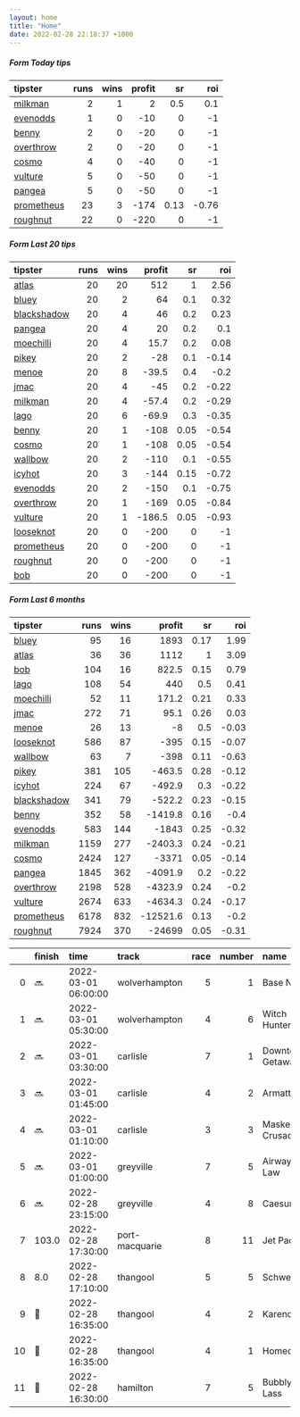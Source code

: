 ```yaml
---   
layout: home  
title: "Home"   
date: 2022-02-28 22:18:37 +1000  
---   
```



##### Form Today tips   

| tipster                                                       |   runs |   wins |   profit |   sr |   roi |
|:--------------------------------------------------------------|-------:|-------:|---------:|-----:|------:|
| [milkman](https://mrwayneo.github.io/tips/milkman.html)       |      2 |      1 |        2 | 0.5  |  0.1  |
| [evenodds](https://mrwayneo.github.io/tips/evenodds.html)     |      1 |      0 |      -10 | 0    | -1    |
| [benny](https://mrwayneo.github.io/tips/benny.html)           |      2 |      0 |      -20 | 0    | -1    |
| [overthrow](https://mrwayneo.github.io/tips/overthrow.html)   |      2 |      0 |      -20 | 0    | -1    |
| [cosmo](https://mrwayneo.github.io/tips/cosmo.html)           |      4 |      0 |      -40 | 0    | -1    |
| [vulture](https://mrwayneo.github.io/tips/vulture.html)       |      5 |      0 |      -50 | 0    | -1    |
| [pangea](https://mrwayneo.github.io/tips/pangea.html)         |      5 |      0 |      -50 | 0    | -1    |
| [prometheus](https://mrwayneo.github.io/tips/prometheus.html) |     23 |      3 |     -174 | 0.13 | -0.76 |
| [roughnut](https://mrwayneo.github.io/tips/roughnut.html)     |     22 |      0 |     -220 | 0    | -1    |

##### Form Last 20 tips   

| tipster                                                         |   runs |   wins |   profit |   sr |   roi |
|:----------------------------------------------------------------|-------:|-------:|---------:|-----:|------:|
| [atlas](https://mrwayneo.github.io/tips/atlas.html)             |     20 |     20 |    512   | 1    |  2.56 |
| [bluey](https://mrwayneo.github.io/tips/bluey.html)             |     20 |      2 |     64   | 0.1  |  0.32 |
| [blackshadow](https://mrwayneo.github.io/tips/blackshadow.html) |     20 |      4 |     46   | 0.2  |  0.23 |
| [pangea](https://mrwayneo.github.io/tips/pangea.html)           |     20 |      4 |     20   | 0.2  |  0.1  |
| [moechilli](https://mrwayneo.github.io/tips/moechilli.html)     |     20 |      4 |     15.7 | 0.2  |  0.08 |
| [pikey](https://mrwayneo.github.io/tips/pikey.html)             |     20 |      2 |    -28   | 0.1  | -0.14 |
| [menoe](https://mrwayneo.github.io/tips/menoe.html)             |     20 |      8 |    -39.5 | 0.4  | -0.2  |
| [jmac](https://mrwayneo.github.io/tips/jmac.html)               |     20 |      4 |    -45   | 0.2  | -0.22 |
| [milkman](https://mrwayneo.github.io/tips/milkman.html)         |     20 |      4 |    -57.4 | 0.2  | -0.29 |
| [lago](https://mrwayneo.github.io/tips/lago.html)               |     20 |      6 |    -69.9 | 0.3  | -0.35 |
| [benny](https://mrwayneo.github.io/tips/benny.html)             |     20 |      1 |   -108   | 0.05 | -0.54 |
| [cosmo](https://mrwayneo.github.io/tips/cosmo.html)             |     20 |      1 |   -108   | 0.05 | -0.54 |
| [wallbow](https://mrwayneo.github.io/tips/wallbow.html)         |     20 |      2 |   -110   | 0.1  | -0.55 |
| [icyhot](https://mrwayneo.github.io/tips/icyhot.html)           |     20 |      3 |   -144   | 0.15 | -0.72 |
| [evenodds](https://mrwayneo.github.io/tips/evenodds.html)       |     20 |      2 |   -150   | 0.1  | -0.75 |
| [overthrow](https://mrwayneo.github.io/tips/overthrow.html)     |     20 |      1 |   -169   | 0.05 | -0.84 |
| [vulture](https://mrwayneo.github.io/tips/vulture.html)         |     20 |      1 |   -186.5 | 0.05 | -0.93 |
| [looseknot](https://mrwayneo.github.io/tips/looseknot.html)     |     20 |      0 |   -200   | 0    | -1    |
| [prometheus](https://mrwayneo.github.io/tips/prometheus.html)   |     20 |      0 |   -200   | 0    | -1    |
| [roughnut](https://mrwayneo.github.io/tips/roughnut.html)       |     20 |      0 |   -200   | 0    | -1    |
| [bob](https://mrwayneo.github.io/tips/bob.html)                 |     20 |      0 |   -200   | 0    | -1    |

##### Form Last 6 months   

| tipster                                                         |   runs |   wins |   profit |   sr |   roi |
|:----------------------------------------------------------------|-------:|-------:|---------:|-----:|------:|
| [bluey](https://mrwayneo.github.io/tips/bluey.html)             |     95 |     16 |   1893   | 0.17 |  1.99 |
| [atlas](https://mrwayneo.github.io/tips/atlas.html)             |     36 |     36 |   1112   | 1    |  3.09 |
| [bob](https://mrwayneo.github.io/tips/bob.html)                 |    104 |     16 |    822.5 | 0.15 |  0.79 |
| [lago](https://mrwayneo.github.io/tips/lago.html)               |    108 |     54 |    440   | 0.5  |  0.41 |
| [moechilli](https://mrwayneo.github.io/tips/moechilli.html)     |     52 |     11 |    171.2 | 0.21 |  0.33 |
| [jmac](https://mrwayneo.github.io/tips/jmac.html)               |    272 |     71 |     95.1 | 0.26 |  0.03 |
| [menoe](https://mrwayneo.github.io/tips/menoe.html)             |     26 |     13 |     -8   | 0.5  | -0.03 |
| [looseknot](https://mrwayneo.github.io/tips/looseknot.html)     |    586 |     87 |   -395   | 0.15 | -0.07 |
| [wallbow](https://mrwayneo.github.io/tips/wallbow.html)         |     63 |      7 |   -398   | 0.11 | -0.63 |
| [pikey](https://mrwayneo.github.io/tips/pikey.html)             |    381 |    105 |   -463.5 | 0.28 | -0.12 |
| [icyhot](https://mrwayneo.github.io/tips/icyhot.html)           |    224 |     67 |   -492.9 | 0.3  | -0.22 |
| [blackshadow](https://mrwayneo.github.io/tips/blackshadow.html) |    341 |     79 |   -522.2 | 0.23 | -0.15 |
| [benny](https://mrwayneo.github.io/tips/benny.html)             |    352 |     58 |  -1419.8 | 0.16 | -0.4  |
| [evenodds](https://mrwayneo.github.io/tips/evenodds.html)       |    583 |    144 |  -1843   | 0.25 | -0.32 |
| [milkman](https://mrwayneo.github.io/tips/milkman.html)         |   1159 |    277 |  -2403.3 | 0.24 | -0.21 |
| [cosmo](https://mrwayneo.github.io/tips/cosmo.html)             |   2424 |    127 |  -3371   | 0.05 | -0.14 |
| [pangea](https://mrwayneo.github.io/tips/pangea.html)           |   1845 |    362 |  -4091.9 | 0.2  | -0.22 |
| [overthrow](https://mrwayneo.github.io/tips/overthrow.html)     |   2198 |    528 |  -4323.9 | 0.24 | -0.2  |
| [vulture](https://mrwayneo.github.io/tips/vulture.html)         |   2674 |    633 |  -4634.3 | 0.24 | -0.17 |
| [prometheus](https://mrwayneo.github.io/tips/prometheus.html)   |   6178 |    832 | -12521.6 | 0.13 | -0.2  |
| [roughnut](https://mrwayneo.github.io/tips/roughnut.html)       |   7924 |    370 | -24699   | 0.05 | -0.31 |

|    | finish            | time                | track          |   race |   number | name             |   odds | tipster            |
|---:|:------------------|:--------------------|:---------------|-------:|---------:|:-----------------|-------:|:-------------------|
|  0 | :soon:            | 2022-03-01 06:00:00 | wolverhampton  |      5 |        1 | Base Note        |   1.9  | vulture            |
|  1 | :soon:            | 2022-03-01 05:30:00 | wolverhampton  |      4 |        6 | Witch Hunter     |   1.35 | vulture            |
|  2 | :soon:            | 2022-03-01 03:30:00 | carlisle       |      7 |        1 | Downtown Getaway |   5.5  | pangea             |
|  3 | :soon:            | 2022-03-01 01:45:00 | carlisle       |      4 |        2 | Armattiekan      |   3.3  | overthrow          |
|  4 | :soon:            | 2022-03-01 01:10:00 | carlisle       |      3 |        3 | Masked Crusader  |   1.65 | evenodds,overthrow |
|  5 | :soon:            | 2022-03-01 01:00:00 | greyville      |      7 |        5 | Airways Law      |   0    | milkman            |
|  6 | :soon:            | 2022-02-28 23:15:00 | greyville      |      4 |        8 | Caesura          |   0    | vulture            |
|  7 | 103.0             | 2022-02-28 17:30:00 | port-macquarie |      8 |       11 | Jet Pack         |   8    | looseknot          |
|  8 | 8.0               | 2022-02-28 17:10:00 | thangool       |      5 |        5 | Schweid As       |   6    | benny,pangea       |
|  9 | :2nd_place_medal: | 2022-02-28 16:35:00 | thangool       |      4 |        2 | Kareno           |   4.5  | pangea             |
| 10 | :3rd_place_medal: | 2022-02-28 16:35:00 | thangool       |      4 |        1 | Homecall         |   1.95 | pangea             |
| 11 | :3rd_place_medal: | 2022-02-28 16:30:00 | hamilton       |      7 |        5 | Bubbly Lass      |   3.7  | vulture            |